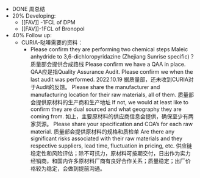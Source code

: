 - DONE 周总结
- 20% Developing:
	- [[FAV]] -1FCL of DPM
	- [[FAV]]-1FCL of Bronopol
- 40% Follow up:
	- CURIA-哒嗪需要的资料：
		- Please confirm they are performing two chemical steps Maleic anhydride to 3,6-dichloropyridazine (Zhejiang Sunrise specific)？质量部会提供合成路线
		  Please confirm we have a QAA in place. QAA应是指Quality Assurance Audit.
		  Please confirm we when the last audit was performed. 2022.10.19 据质量部，还未收到CURIA对于Audit的反馈。
		  Please share the manufacturer and manufacturing location for their raw materials, all of them. 质量部会提供原材料的生产商和生产地址
		  If not, we would at least like to confirm they are dual sourced and what geography they are coming from. 如上，主要原材料的供应商信息会提供，确保至少有两家货源。
		  Please share your specification and COA’s for each raw material. 质量部会提供原材料的规格和质检单
		  Are there any significant risks associated with their raw materials and they respective suppliers, lead time, fluctuation in pricing, etc. 供应链稳定性和风险评估；除不可抗力，原材料可按期交付，日出作为实力经销商，和国内许多原材料厂商有良好合作关系；质量稳定；出厂价格较为稳定，会做到提前沟通。